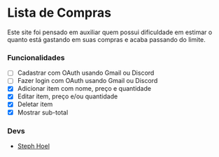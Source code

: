 # Lista de Compras

<!-- 
  Quebra quando os preços são mto grandes
-->

Este site foi pensado em auxiliar quem possui dificuldade em estimar o quanto está gastando em suas compras e acaba passando do limite.

### Funcionalidades

- [ ] Cadastrar com OAuth usando Gmail ou Discord
- [ ] Fazer login com OAuth usando Gmail ou Discord
- [x] Adicionar item com nome, preço e quantidade
- [x] Editar item, preço e/ou quantidade
- [x] Deletar item
- [x] Mostrar sub-total
<!-- - [ ]  -->

### Devs

-  [Steph Hoel](https://github.com/StephHoel/)